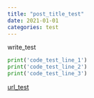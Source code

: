 ```yaml
---
title: "post_title_test"
date: 2021-01-01
categories: test
---
```


write_test

```python
print('code_test_line_1')
print('code_test_line_2')
print('code_test_line_3')
```

[url_test](https://keinohne.github.io/)
